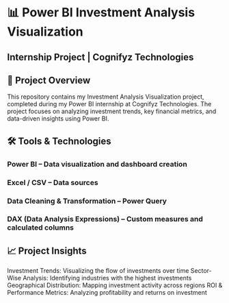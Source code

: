 # 📊 Power BI Investment Analysis Visualization
## Internship Project | Cognifyz Technologies

## 📌 Project Overview
This repository contains my Investment Analysis Visualization project, completed during my Power BI internship at Cognifyz Technologies. The project focuses on analyzing investment trends, key financial metrics, and data-driven insights using Power BI.

## 🛠️ Tools & Technologies
### Power BI – Data visualization and dashboard creation
### Excel / CSV – Data sources
### Data Cleaning & Transformation – Power Query
### DAX (Data Analysis Expressions) – Custom measures and calculated columns

## 📈 Project Insights
Investment Trends: Visualizing the flow of investments over time
Sector-Wise Analysis: Identifying industries with the highest investments
Geographical Distribution: Mapping investment activity across regions
ROI & Performance Metrics: Analyzing profitability and returns on investment
